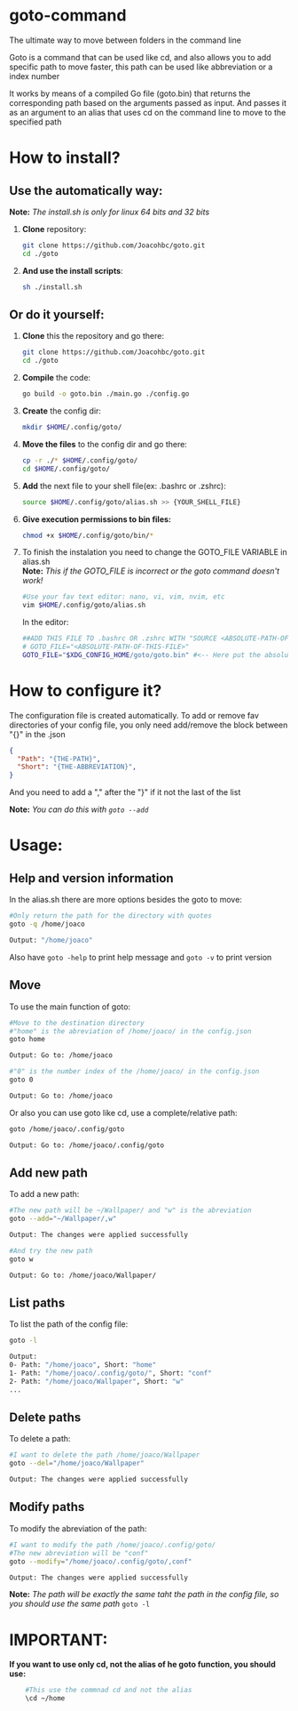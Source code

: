 # goto-command
 The ultimate way to move between folders in the command line

Goto is a command that can be used like cd, and also allows you to add specific path to move faster, this path can be used like abbreviation or a index number

It works by means of a compiled Go file (goto.bin) that returns the corresponding path based on the arguments passed as input. And passes it as an argument to an alias that uses cd on the command line to move to the specified path
# How to install?

## Use the automatically way:

**Note:** *The install.sh is only for linux 64 bits and 32 bits*

1. **Clone** repository: <br /> 
    ```bash 
    git clone https://github.com/Joacohbc/goto.git
    cd ./goto
    ``` 
2. **And use the install scripts**: <br />
    ```bash 
    sh ./install.sh
    ```
## Or do it yourself:

1. **Clone** this the repository and go there: <br />
    ```bash
    git clone https://github.com/Joacohbc/goto.git
    cd ./goto
    ```
2. **Compile** the code: <br />
    ```bash
    go build -o goto.bin ./main.go ./config.go 
    ```
3. **Create** the config dir: <br />
    ```bash
    mkdir $HOME/.config/goto/
    ```
4. **Move the files** to the config dir and go there: <br />
    ```bash
    cp -r ./* $HOME/.config/goto/
    cd $HOME/.config/goto/
    ```
5. **Add** the next file to your shell file(ex: .bashrc or .zshrc): <br />
    ```bash
    source $HOME/.config/goto/alias.sh >> {YOUR_SHELL_FILE} 
    ```
6. **Give execution permissions to bin files:**
    ```bash
    chmod +x $HOME/.config/goto/bin/*
    ```
7. To finish the instalation you need to change the GOTO_FILE VARIABLE in alias.sh <br />
    **Note:** *This if the GOTO_FILE is incorrect or the goto command doesn't work!*
    ```bash
    #Use your fav text editor: nano, vi, vim, nvim, etc
    vim $HOME/.config/goto/alias.sh
    ```
    In the editor:
    ```bash
    ##ADD THIS FILE TO .bashrc OR .zshrc WITH "SOURCE <ABSOLUTE-PATH-OF-THIS-FILE>"   
    # GOTO_FILE="<ABSOLUTE-PATH-OF-THIS-FILE>"
    GOTO_FILE="$XDG_CONFIG_HOME/goto/goto.bin" #<-- Here put the absolute path of the goto.bin ($HOME/.config/goto/goto.bin)
    ```


# How to configure it?

The configuration file is created automatically. To add or remove fav directories
of your config file, you only need add/remove the block between "{}" in the .json

```json
{
  "Path": "{THE-PATH}", 
  "Short": "{THE-ABBREVIATION}", 
} 
```
And you need to add a "," after the "}" if it not the last of the list

**Note:** *You can do this with ```goto --add```*

# Usage:

## Help and version information
In the alias.sh there are more options besides the goto to move:
```bash
#Only return the path for the directory with quotes
goto -q /home/joaco

Output: "/home/joaco"
```

Also have ```goto -help``` to print help message and ```goto -v``` to print version   

## Move
To use the main function of goto:
```bash  
#Move to the destination directory
#"home" is the abreviation of /home/joaco/ in the config.json
goto home

Output: Go to: /home/joaco

#"0" is the number index of the /home/joaco/ in the config.json
goto 0

Output: Go to: /home/joaco
```

Or also you can use goto like cd, use a complete/relative path:
```bash  
goto /home/joaco/.config/goto

Output: Go to: /home/joaco/.config/goto
```

## Add new path
To add a new path:
```bash
#The new path will be ~/Wallpaper/ and "w" is the abreviation 
goto --add="~/Wallpaper/,w" 

Output: The changes were applied successfully

#And try the new path 
goto w

Output: Go to: /home/joaco/Wallpaper/
```

## List paths
To list the path of the config file:
```bash
goto -l 

Output: 
0- Path: "/home/joaco", Short: "home"
1- Path: "/home/joaco/.config/goto/", Short: "conf"
2- Path: "/home/joaco/Wallpaper", Short: "w"
...
```

## Delete paths
To delete a path:
```bash
#I want to delete the path /home/joaco/Wallpaper
goto --del="/home/joaco/Wallpaper"  

Output: The changes were applied successfully
```

## Modify paths
To modify the abreviation of the path:
```bash
#I want to modify the path /home/joaco/.config/goto/
#The new abreviation will be "conf"
goto --modify="/home/joaco/.config/goto/,conf"  

Output: The changes were applied successfully
```
**Note:** *The path will be exactly the same taht the path in the config file, so you should use the same path* ```goto -l```

# IMPORTANT:
**If you want to use only cd, not the alias of he goto function, you should use:**
```bash
    #This use the commnad cd and not the alias
    \cd ~/home
```